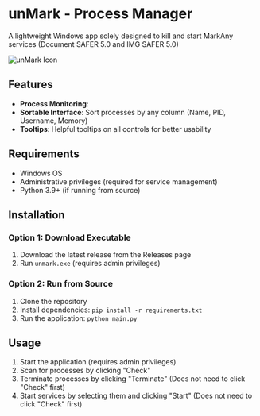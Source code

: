 # unMark - Process Manager

A lightweight Windows app solely designed to kill and start MarkAny services (Document SAFER 5.0 and IMG SAFER 5.0)

![unMark Icon](unmark-ico.ico)

## Features
- **Process Monitoring**: 
- **Sortable Interface**: Sort processes by any column (Name, PID, Username, Memory)
- **Tooltips**: Helpful tooltips on all controls for better usability

## Requirements

- Windows OS
- Administrative privileges (required for service management)
- Python 3.9+ (if running from source)

## Installation

### Option 1: Download Executable
1. Download the latest release from the Releases page
2. Run `unmark.exe` (requires admin privileges)

### Option 2: Run from Source
1. Clone the repository
2. Install dependencies: `pip install -r requirements.txt`
3. Run the application: `python main.py`

## Usage
1. Start the application (requires admin privileges)
2. Scan for processes by clicking "Check"
3. Terminate processes by clicking "Terminate" (Does not need to click "Check" first)
4. Start services by selecting them and clicking "Start" (Does not need to click "Check" first)


